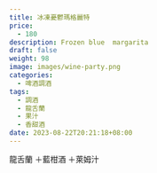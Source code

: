 ```yaml
---
title: 冰凍憂鬱瑪格麗特
price:
  - 180
description: Frozen blue  margarita
draft: false
weight: 98
image: images/wine-party.png
categories:
  - 啤酒調酒
tags:
  - 調酒
  - 龍舌蘭
  - 果汁
  - 香甜酒
date: 2023-08-22T20:21:18+08:00
---
```

 龍舌蘭 ＋藍柑酒 ＋萊姆汁